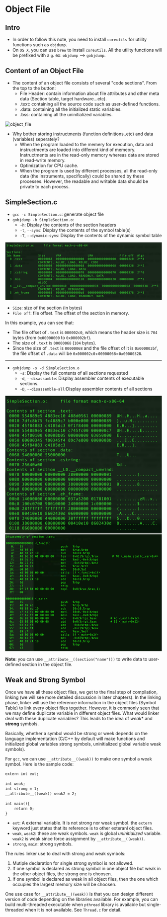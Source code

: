 # Object File

## Intro

- In order to follow this note, you need to install `coreutils` for utility functions such as `objdump`.
- On `OS X`, you can use `brew` to install `coreutils`. All the utility functions will be prefixed with a `g`. ex: `objdump` --> `gobjdump`.

## Content of an Object File

- The content of an object file consists of several "code sections". From the top to the button:
    + File Header: contain information about file attributes and other meta data (Section table, target hardware...etc).
    + .text: containing all the source code such as user-defined functions.
    + .data: containing all the initialized static variables.
    + .bss: containing all the uninitialized variables.

![object_file](img/object_file.png)

- Why bother storing instructments (function definitions..etc) and data (variables) seperately?
    + When the program loaded to the memery for execution, data and instructments are loaded into different kind of memeory. Instructments are in the read-only memory whereas data are stored in read-write memory.
    + Optimization for CPU cache.
    + When the program is used by different processes, all the read-only data (the instruments, specifically) could be shared by these processes. However, the readable and writable data should be private to each process. 

## SimpleSection.c

- `gcc -c SimpleSection.c`: generate object file
- `gobjdump -h SimpleSection.o`:
    + `-h`:  Display the contents of the section headers
    + `-t`, `--syms`: Display the contents of the symbol table(s)
    + `-T`, `--dynamic-syms`: Display the contents of the dynamic symbol table

![objdump](img/objdump.png)
- `Size`: size of the section (in bytes)
- `File off`: file offset. The offset of the section in memory.

In this example, you can see that:

- The file offset of `.text` is `000002c0`, which means the header size is `704` bytes (from `0x00000000` to `0x000002bf`).
- The size of `.text` is `00000068` (`104` bytes).
- Since the size of `.text` is `00000068` and the file offset of it is `0x000002bf`, the file offset of `.data` will be `0x000002c0`+`00000068`=`0x00000328`.

-----

- `gobjdump -s -d SimpleSection.o`
    + `-s`: Display the full contents of all sections requested
    + `-d`, `--disassamble`: Display assembler contents of executable sections.
    + `-D`, `--disassemble-all`:Display assembler contents of all sections

![content](img/content_hex.png)
![disassamble](img/disassamble.png)

**Note**: you can use `__attribute__((section("name")))` to write data to user-defined section in the object file.

## Weak and Strong Symbol

Once we have all these object files, we get to the final step of compilation, linking (we will see more detailed discussion in later chapters). In the linking phase, linker will use the reference information in the object files (Symbol Table) to link every object files together. However, it is commonly seen that we may define duplicate variable in different object files. What would linker deal with these duplicate variables? This leads to the idea of *weak** and **strong** symbols.

Basically, whether a symbol would be strong or week depends on the language implementation (C/C++ by default will make functions and initialized global variables strong symbols, uninitialized global variable weak symbols). 

For `gcc`, we can use `__attribute__((weak))` to make one symbol a weak symbol.
Here is the sample code:

```{c}
extern int ext;

int weak;
int strong = 1;
__attribute__((weak)) weak2 = 2;

int main(){
    return 0;
}
```

- `ext`: A external variable. It is not strong nor weak symbol. the `extern` keyword just states that its reference is to other exteranl object files.
- `weak`, `weak2`: these are weak symbols. `weak` is global *uninitialized* variable. `weak2` is weak since force assignment by `__attribute__((weak))`.
- `strong`, `main`: strong symbols.

The rules linker use to deal with strong and weak symbols:

1. Mutiple declaration for single strong symbol is not allowed.
2. If one symbol is declared as strong symbol in one object file but weak in the other object files, the strong one is choosen.
3. If one symbol is declared as weak in all object files, then the one which occupies the largest memory size will be choosen.

One use case for `__attribute__((weak))` is that you can design different version of code depending on the libraries available. For example, you can build multi-threaded executable when `pthread` library is available but single-threaded when it is not available. See `Thread.c` for detail.

